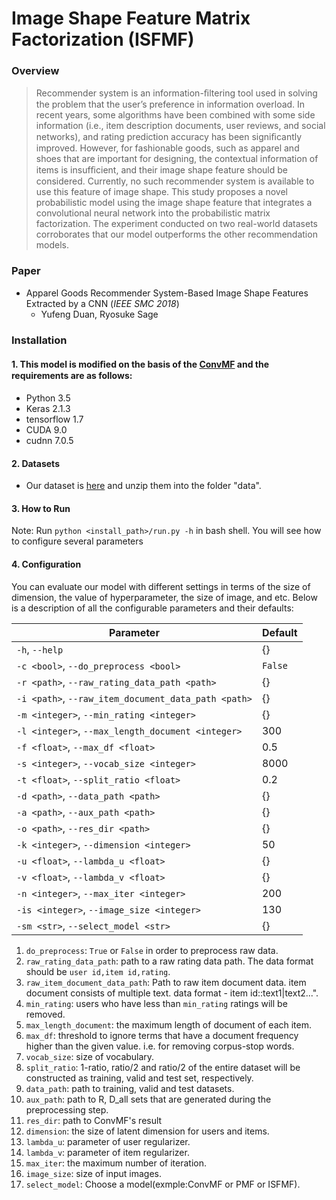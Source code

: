 # Image Shape Feature Matrix Factorization (ISFMF)

### Overview
> Recommender system is an information-ﬁltering tool used in solving the problem that the user’s preference in information overload. In recent years, some algorithms have been combined with some side information (i.e., item description documents, user reviews, and social networks), and rating prediction accuracy has been signiﬁcantly improved. However, for fashionable goods, such as apparel and shoes that are important for designing, the contextual information of items is insufﬁcient, and their image shape feature should be considered. Currently, no such recommender system is available to use this feature of image shape. This study proposes a novel probabilistic model using the image shape feature that integrates a convolutional neural network into the probabilistic matrix factorization. The experiment conducted on two real-world datasets corroborates that our model outperforms the other recommendation models. 

### Paper
- Apparel Goods Recommender System-Based Image Shape Features Extracted by a CNN (*IEEE SMC 2018*)
  - Yufeng Duan, Ryosuke Sage

### Installation

#### 1. This model is modiﬁed on the basis of the [ConvMF](http://dm.postech.ac.kr/~cartopy/ConvMF/) and the requirements are as follows:

- Python 3.5
- Keras 2.1.3
- tensorflow 1.7
- CUDA 9.0
- cudnn 7.0.5

#### 2. Datasets
- Our dataset is [here](http://dm.postech.ac.kr/~cartopy/ConvMF/) and unzip them into the folder "data".

#### 3. How to Run

Note: Run `python <install_path>/run.py -h` in bash shell. You will see how to configure several parameters

#### 4. Configuration
You can evaluate our model with different settings in terms of the size of dimension, the value of hyperparameter, the size of image, and etc. Below is a description of all the configurable parameters and their defaults:

Parameter | Default
---       | ---
`-h`, `--help` | {}
`-c <bool>`, `--do_preprocess <bool>` | `False`
`-r <path>`, `--raw_rating_data_path <path>` | {}
`-i <path>`, `--raw_item_document_data_path <path>`| {}
`-m <integer>`, `--min_rating <integer>` | {}
`-l <integer>`, `--max_length_document <integer>` | 300
`-f <float>`, `--max_df <float>` | 0.5
`-s <integer>`, `--vocab_size <integer>` | 8000
`-t <float>`, `--split_ratio <float>` | 0.2
`-d <path>`, `--data_path <path>` | {}
`-a <path>`, `--aux_path <path>` | {}
`-o <path>`, `--res_dir <path>` | {}
`-k <integer>`, `--dimension <integer>` | 50
`-u <float>`, `--lambda_u <float>` | {}
`-v <float>`, `--lambda_v <float>` | {}
`-n <integer>`, `--max_iter <integer>` | 200
`-is <integer>`, `--image_size <integer>` | 130
`-sm <str>`, `--select_model <str>` | {}

1. `do_preprocess`: `True` or `False` in order to preprocess raw data.
2. `raw_rating_data_path`: path to a raw rating data path. The data format should be `user id,item id,rating`.
3. `raw_item_document_data_path`: Path to raw item document data. item document consists of multiple text. data format - item id::text1|text2...".
4. `min_rating`: users who have less than `min_rating` ratings will be removed.
5. `max_length_document`: the maximum length of document of each item.
6. `max_df`: threshold to ignore terms that have a document frequency higher than the given value. i.e. for removing corpus-stop words.
7. `vocab_size`: size of vocabulary.
8. `split_ratio`: 1-ratio, ratio/2 and ratio/2 of the entire dataset will be constructed as training, valid and test set, respectively.
9. `data_path`: path to training, valid and test datasets.
10. `aux_path`: path to R, D_all sets that are generated during the preprocessing step.
11. `res_dir`: path to ConvMF's result
12. `dimension`: the size of latent dimension for users and items.
13. `lambda_u`: parameter of user regularizer.
14. `lambda_v`: parameter of item regularizer.
15. `max_iter`: the maximum number of iteration.
16. `image_size`: size of input images.
17. `select_model`: Choose a model(exmple:ConvMF or PMF or ISFMF).
